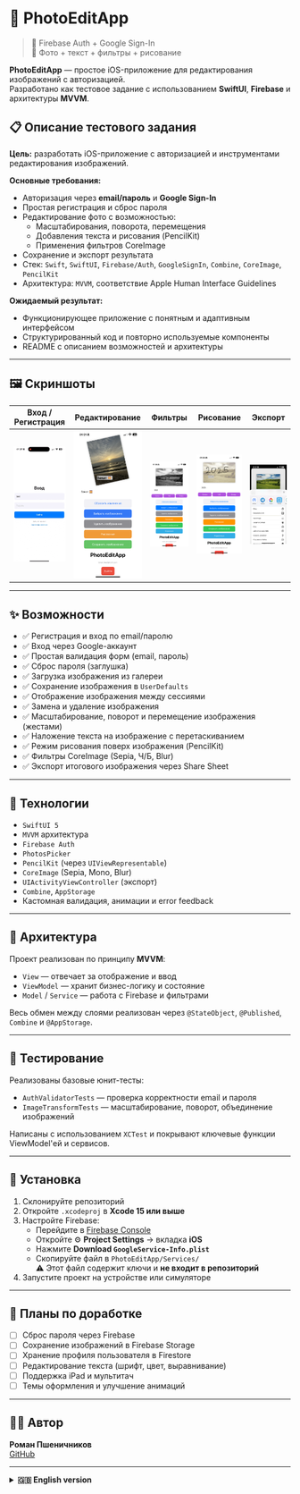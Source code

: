 # 📱 PhotoEditApp

> 🔐 Firebase Auth + Google Sign-In  
> 🎨 Фото + текст + фильтры + рисование  

**PhotoEditApp** — простое iOS-приложение для редактирования изображений с авторизацией.  
Разработано как тестовое задание с использованием **SwiftUI**, **Firebase** и архитектуры **MVVM**.


## 📋 Описание тестового задания

**Цель:** разработать iOS-приложение с авторизацией и инструментами редактирования изображений.

**Основные требования:**

- Авторизация через **email/пароль** и **Google Sign-In**
- Простая регистрация и сброс пароля
- Редактирование фото с возможностью:
  - Масштабирования, поворота, перемещения
  - Добавления текста и рисования (PencilKit)
  - Применения фильтров CoreImage
- Сохранение и экспорт результата
- Стек: `Swift`, `SwiftUI`, `Firebase/Auth`, `GoogleSignIn`, `Combine`, `CoreImage`, `PencilKit`
- Архитектура: `MVVM`, соответствие Apple Human Interface Guidelines

**Ожидаемый результат:**

- Функционирующее приложение с понятным и адаптивным интерфейсом
- Структурированный код и повторно используемые компоненты
- README с описанием возможностей и архитектуры

---

## 🖼️ Скриншоты

| Вход / Регистрация | Редактирование | Фильтры | Рисование | Экспорт |
|-------------------|----------------|---------|-----------|---------|
| <img src="Screenshots/login.gif" width="200"/> | <img src="Screenshots/edit.PNG" width="270"/> | <img src="Screenshots/Filters.PNG" width="270"/> | <img src="Screenshots/draw.PNG" width="270"/> | <img src="Screenshots/export.PNG" width="270"/> |

---

## ✨ Возможности

- ✅ Регистрация и вход по email/паролю  
- ✅ Вход через Google-аккаунт  
- ✅ Простая валидация форм (email, пароль)  
- ✅ Сброс пароля (заглушка)  
- ✅ Загрузка изображения из галереи  
- ✅ Сохранение изображения в `UserDefaults`  
- ✅ Отображение изображения между сессиями  
- ✅ Замена и удаление изображения  
- ✅ Масштабирование, поворот и перемещение изображения (жестами)  
- ✅ Наложение текста на изображение с перетаскиванием  
- ✅ Режим рисования поверх изображения (PencilKit)  
- ✅ Фильтры CoreImage (Sepia, Ч/Б, Blur)  
- ✅ Экспорт итогового изображения через Share Sheet  

---

## 🧱 Технологии

- `SwiftUI 5`
- `MVVM` архитектура
- `Firebase Auth`
- `PhotosPicker`
- `PencilKit` (через `UIViewRepresentable`)
- `CoreImage` (Sepia, Mono, Blur)
- `UIActivityViewController` (экспорт)
- `Combine`, `AppStorage`
- Кастомная валидация, анимации и error feedback

---
## 🧭 Архитектура

Проект реализован по принципу **MVVM**:
- `View` — отвечает за отображение и ввод
- `ViewModel` — хранит бизнес-логику и состояние
- `Model` / `Service` — работа с Firebase и фильтрами

Весь обмен между слоями реализован через `@StateObject`, `@Published`, `Combine` и `@AppStorage`.

---

## 🧪 Тестирование

Реализованы базовые юнит-тесты:
- `AuthValidatorTests` — проверка корректности email и пароля
- `ImageTransformTests` — масштабирование, поворот, объединение изображений

Написаны с использованием `XCTest` и покрывают ключевые функции ViewModel'ей и сервисов.


---

## 🚀 Установка

1. Склонируйте репозиторий
2. Откройте `.xcodeproj` в **Xcode 15 или выше** 
3. Настройте Firebase:
   - Перейдите в [Firebase Console](https://console.firebase.google.com/)
   - Откройте ⚙️ **Project Settings** → вкладка **iOS**
   - Нажмите **Download `GoogleService-Info.plist`**
   - Скопируйте файл в `PhotoEditApp/Services/`  
     ⚠️ Этот файл содержит ключи и **не входит в репозиторий**
4. Запустите проект на устройстве или симуляторе

---

## 🔧 Планы по доработке

- [ ] Сброс пароля через Firebase  
- [ ] Сохранение изображений в Firebase Storage  
- [ ] Хранение профиля пользователя в Firestore  
- [ ] Редактирование текста (шрифт, цвет, выравнивание)  
- [ ] Поддержка iPad и мультитач  
- [ ] Темы оформления и улучшение анимаций  

---

## 👨‍💻 Автор

**Роман Пшеничников**  
[GitHub](https://github.com/Stockholm19)

---

<details>
<summary><strong>🇬🇧 English version</strong></summary>

<br>

# 📱 PhotoEditApp

> 🔐 Firebase Auth + Google Sign-In  
> 🎨 Photos: text, filters, and drawing

**PhotoEditApp** is a simple iOS app for image editing with Firebase-based authentication.  
Built as a test project using **SwiftUI**, **MVVM**, and **Firebase Auth**.

---

## 📋 Test Assignment Summary

**Goal:** Develop an iOS application with user authentication and photo editing tools.

**Key Requirements:**

- Sign in via **email/password** and **Google account**
- Registration and password reset functionality
- Photo editing features including:
  - Scaling, rotation, and repositioning
  - Text overlay and freehand drawing (PencilKit)
  - Applying CoreImage filters (Sepia, Mono, Blur)
- Save edited images and export them
- Tech stack: `Swift`, `SwiftUI`, `Firebase/Auth`, `GoogleSignIn`, `Combine`, `CoreImage`, `PencilKit`
- Architecture: `MVVM`, UI should follow Apple Human Interface Guidelines

**Expected Result:**

- Fully working app with clean and intuitive interface
- Well-structured code with reusable components
- A documented `README.md` describing features and project architecture


---

## 🖼️ Screenshots

| Login / Sign up | Editing | Filters | Drawing | Export |
|------------------|---------|---------|---------|--------|
| <img src="Screenshots/login.gif" width="200"/> | <img src="Screenshots/edit.PNG" width="270"/> | <img src="Screenshots/Filters.PNG" width="270"/> | <img src="Screenshots/draw.PNG" width="270"/> | <img src="Screenshots/export.PNG" width="270"/> |

---

## ✨ Features

- ✅ Email/password registration and login  
- ✅ Google Sign-In support  
- ✅ Basic email/password validation  
- ✅ Password reset (placeholder)  
- ✅ Load an image from the gallery  
- ✅ Store image locally using `UserDefaults`  
- ✅ Persist image across sessions  
- ✅ Replace or delete the image  
- ✅ Scale, rotate, and move the image using gestures  
- ✅ Add a text overlay with drag gesture  
- ✅ Drawing mode on top of the image (PencilKit)  
- ✅ Apply CoreImage filters (Sepia, Mono, Blur)  
- ✅ Export the final image via Share Sheet (UIActivityViewController)

---


## 🧱 Technologies

- `SwiftUI 5`  
- MVVM architecture  
- `Firebase Auth`  
- `PhotosPicker` (SwiftUI)  
- `PencilKit` via `UIViewRepresentable`  
- `CoreImage` (Sepia, Mono, Blur)  
- `UIActivityViewController`  
- `Combine`, `AppStorage`  
- Custom form validation, animations, and error handling

---

## 🧭 Architecture

The project follows the **MVVM** design pattern:
- `View` — handles UI rendering and user input
- `ViewModel` — manages business logic and state
- `Model` / `Service` — responsible for Firebase operations and image filters

Data flow between layers is managed using `@StateObject`, `@Published`, `Combine`, and `@AppStorage`.

---

## 🚀 Installation

1. Clone the repository  
2. Open the `.xcodeproj` file in **Xcode 15 or later**  
3. Configure Firebase:  
   - Visit [Firebase Console](https://console.firebase.google.com/)  
   - Go to ⚙️ **Project Settings** → iOS  
   - Download `GoogleService-Info.plist`  
   - Add it to `PhotoEditApp/Services/`  
     ⚠️ File is not included in repo (contains private keys)  
4. Run the app on a device or simulator  

---

## 🔧 Future Improvements

- [ ] Enable password reset via Firebase  
- [ ] Upload images to Firebase Storage  
- [ ] Store user profile in Firestore  
- [ ] Text editing: font, color, alignment  
- [ ] Support for iPad and multitouch  
- [ ] UI polish: theming and animations  

---

## 👨‍💻 Author

**Roman Pshenichnikov**  
[GitHub](https://github.com/Stockholm19)

</details>
